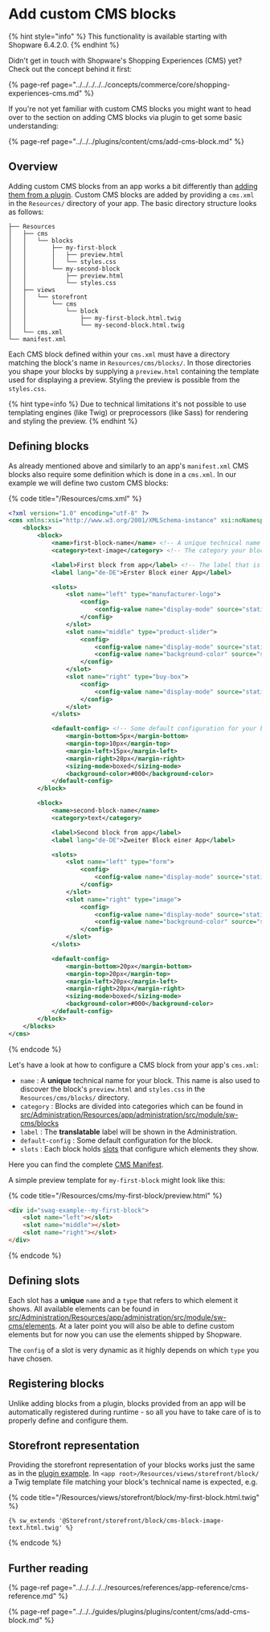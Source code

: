 # Add custom CMS blocks

{% hint style="info" %}
This functionality is available starting with Shopware 6.4.2.0.
{% endhint %}

Didn't get in touch with Shopware's Shopping Experiences \(CMS\) yet? Check out the concept behind it first:

{% page-ref page="../../../../../concepts/commerce/core/shopping-experiences-cms.md" %}

If you're not yet familiar with custom CMS blocks you might want to head over to the section on adding CMS blocks via plugin to get some basic understanding:

{% page-ref page="../../../plugins/content/cms/add-cms-block.md" %}

## Overview

Adding custom CMS blocks from an app works a bit differently than [adding them from a plugin](../../../plugins/content/cms/add-cms-block.md).
Custom CMS blocks are added by providing a `cms.xml` in the `Resources/` directory of your app.
The basic directory structure looks as follows:

```text
├── Resources
│   ├── cms
│   │   └── blocks
│   │       ├── my-first-block
│   │       │   ├── preview.html
│   │       │   └── styles.css
│   │       └── my-second-block
│   │           ├── preview.html
│   │           └── styles.css
│   ├── views
│   │   └── storefront
│   │       └── cms
│   │           └── block
│   │               ├── my-first-block.html.twig
│   │               └── my-second-block.html.twig
│   └── cms.xml
└── manifest.xml
```

Each CMS block defined within your `cms.xml` must have a directory matching the block's name in `Resources/cms/blocks/`.
In those directories you shape your blocks by supplying a `preview.html` containing the template used for displaying a preview.
Styling the preview is possible from the `styles.css`.

{% hint type=info %}
Due to technical limitations it's not possible to use templating engines \(like Twig\) or preprocessors \(like Sass\) for rendering and styling the preview.
{% endhint %}

## Defining blocks

As already mentioned above and similarly to an app's `manifest.xml` CMS blocks also require some definition which is done in a `cms.xml`.
In our example we will define two custom CMS blocks:

{% code title="<app root>/Resources/cms.xml" %}
```xml
<?xml version="1.0" encoding="utf-8" ?>
<cms xmlns:xsi="http://www.w3.org/2001/XMLSchema-instance" xsi:noNamespaceSchemaLocation="https://raw.githubusercontent.com/shopware/platform/master/src/Core/Framework/App/Cms/Schema/cms-1.0.xsd">
    <blocks>
        <block>
            <name>first-block-name</name> <!-- A unique technical name for your block -->
            <category>text-image</category> <!-- The category your block is put into -->

            <label>First block from app</label> <!-- The label that is shown in the CMS module in the Administration -->
            <label lang="de-DE">Erster Block einer App</label>

            <slots>
                <slot name="left" type="manufacturer-logo">
                    <config>
                        <config-value name="display-mode" source="static" value="cover"/>
                    </config>
                </slot>
                <slot name="middle" type="product-slider">
                    <config>
                        <config-value name="display-mode" source="static" value="auto"/>
                        <config-value name="background-color" source="static" value="red"/>
                    </config>
                </slot>
                <slot name="right" type="buy-box">
                    <config>
                        <config-value name="display-mode" source="static" value="contain"/>
                    </config>
                </slot>
            </slots>

            <default-config> <!-- Some default configuration for your block -->
                <margin-bottom>5px</margin-bottom>
                <margin-top>10px</margin-top>
                <margin-left>15px</margin-left>
                <margin-right>20px</margin-right>
                <sizing-mode>boxed</sizing-mode>
                <background-color>#000</background-color>
            </default-config>
        </block>

        <block>
            <name>second-block-name</name>
            <category>text</category>

            <label>Second block from app</label>
            <label lang="de-DE">Zweiter Block einer App</label>

            <slots>
                <slot name="left" type="form">
                    <config>
                        <config-value name="display-mode" source="static" value="cover"/>
                    </config>
                </slot>
                <slot name="right" type="image">
                    <config>
                        <config-value name="display-mode" source="static" value="auto"/>
                        <config-value name="background-color" source="static" value="red"/>
                    </config>
                </slot>
            </slots>

            <default-config>
                <margin-bottom>20px</margin-bottom>
                <margin-top>20px</margin-top>
                <margin-left>20px</margin-left>
                <margin-right>20px</margin-right>
                <sizing-mode>boxed</sizing-mode>
                <background-color>#000</background-color>
            </default-config>
        </block>
    </blocks>
</cms>
```
{% endcode %}

Let's have a look at how to configure a CMS block from your app's `cms.xml`:
* `name` : A **unique** technical name for your block. This name is also used to discover the block's `preview.html` and `styles.css` in the `Resources/cms/blocks/` directory.
* `category` : Blocks are divided into categories which can be found in [src/Administration/Resources/app/administration/src/module/sw-cms/blocks](https://github.com/shopware/platform/tree/trunk/src/Administration/Resources/app/administration/src/module/sw-cms/blocks)
* `label` : The **translatable** label will be shown in the Administration.
* `default-config` : Some default configuration for the block.
* `slots` : Each block holds [slots](https://vuejs.org/v2/guide/components-slots.html) that configure which elements they show.

Here you can find the complete [CMS Manifest](../../../../../resources/references/app-reference/cms-reference.md).

A simple preview template for `my-first-block` might look like this:

{% code title="<app root>/Resources/cms/my-first-block/preview.html" %}
```html
<div id="swag-example--my-first-block">
    <slot name="left"></slot>
    <slot name="middle"></slot>
    <slot name="right"></slot>
</div>
```
{% endcode %}

## Defining slots

Each slot has a **unique** `name` and a `type` that refers to which element it shows.
All available elements can be found in [src/Administration/Resources/app/administration/src/module/sw-cms/elements](https://github.com/shopware/platform/tree/trunk/src/Administration/Resources/app/administration/src/module/sw-cms/elements).
At a later point you will also be able to define custom elements but for now you can use the elements shipped by Shopware.

The `config` of a slot is very dynamic as it highly depends on which `type` you have chosen.

## Registering blocks

Unlike adding blocks from a plugin, blocks provided from an app will be automatically registered during runtime - so all you have to take care of is to properly define and configure them.

## Storefront representation

Providing the storefront representation of your blocks works just the same as in the [plugin example](../../../plugins/content/cms/add-cms-block.md#storefront-representation).
In `<app root>/Resources/views/storefront/block/` a Twig template file matching your block's technical name is expected, e.g.

{% code title="<app root>/Resources/views/storefront/block/my-first-block.html.twig" %}
```text
{% sw_extends '@Storefront/storefront/block/cms-block-image-text.html.twig' %}
```
{% endcode %}

## Further reading
{% page-ref page="../../../../../resources/references/app-reference/cms-reference.md" %}

{% page-ref page="../../../guides/plugins/plugins/content/cms/add-cms-block.md" %}